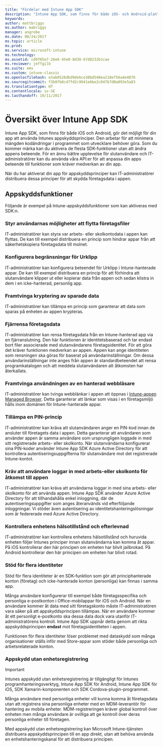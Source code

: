 ```yaml
---
title: "Fördelar med Intune App SDK"
description: "Intune App SDK, som finns för både iOS- och Android-plattformen, gör det möjligt att använda hanteringsfunktioner för mobilappar med Microsoft Intune."
keywords: 
author: mattbriggs
ms.author: mabriggs
manager: angrobe
ms.date: 08/24/2017
ms.topic: article
ms.prod: 
ms.service: microsoft-intune
ms.technology: 
ms.assetid: cd9f05e7-26e6-45e0-8d38-67d8232b1cae
ms.reviewer: jeffgilb
ms.suite: ems
ms.custom: intune-classic
ms.openlocfilehash: e3ab0526dbd9de6ce38bd540ea218ef56a4e4876
ms.sourcegitcommit: f3b8fb8c47fd2c9941ebbe2c047b7d0a093e5a83
ms.translationtype: HT
ms.contentlocale: sv-SE
ms.lasthandoff: 10/11/2017
---
```

# <a name="intune-app-sdk-overview"></a>Översikt över Intune App SDK
Intune App SDK, som finns för både iOS och Android, gör det möjligt för din app att använda Intunes appskyddsprinciper. Den arbetar för att minimera mängden kodändringar i programmet som utvecklare behöver göra. Som du kommer märka kan du aktivera de flesta SDK-funktioner utan att ändra appens beteende. För en ännu bättre upplevelse för slutanvändare och IT-administratörer kan du använda våra API:er för att anpassa din apps beteende till funktioner som kräver medverkan av din app.

När du har aktiverat din app för appskyddsprinciper kan IT-administratörer distribuera dessa principer för att skydda företagsdata i appen.

## <a name="app-protection-features"></a>Appskyddsfunktioner

Följande är exempel på Intune-appskyddsfunktioner som kan aktiveras med SDK:n.

### <a name="control-users-ability-to-move-corporate-files"></a>Styr användarnas möjligheter att flytta företagsfiler
IT-administratörer kan styra var arbets- eller skolkontodata i appen kan flyttas. De kan till exempel distribuera en princip som hindrar appar från att säkerhetskopiera företagsdata till molnet.

### <a name="configure-clipboard-restrictions"></a>Konfigurera begränsningar för Urklipp
IT-administratörer kan konfigurera beteendet för Urklipp i Intune-hanterade appar. De kan till exempel distribuera en princip för att förhindra att slutanvändare klipper ut eller kopierar data från appen och sedan klistra in dem i en icke-hanterad, personlig app.

### <a name="enforce-encryption-on-saved-data"></a>Framtvinga kryptering av sparade data
IT-administratörer kan tillämpa en princip som garanterar att data som sparas på enheten av appen krypteras.

### <a name="remotely-wipe-corporate-data"></a>Fjärrensa företagsdata
IT-administratörer kan rensa företagsdata från en Intune-hanterad app via en fjärranslutning. Den här funktionen är identitetsbaserad och tar endast bort filer associerade med slutanvändarens företagsidentitet. För att göra det kräver funktionen medverkan av appen. Appen kan ange identiteten som rensningen ska göras för baserat på användarinställningar. Om dessa användarinställningar inte anges från appen är standardbeteendet att rensa programkatalogen och att meddela slutanvändaren att åtkomsten har återkallats.

### <a name="enforce-the-use-of-a-managed-browser"></a>Framtvinga användningen av en hanterad webbläsare
IT-administratörer kan tvinga webblänkar i appen att öppnas i [Intune-appen Managed Browser](/intune-classic/deploy-use/manage-internet-access-using-managed-browser-policies). Detta garanterar att länkar som visas i en företagsmiljö hålls inom domänen för Intune-hanterade appar.

### <a name="enforce-a-pin-policy"></a>Tillämpa en PIN-princip
IT-administratörer kan kräva att slutanvändaren anger en PIN-kod innan de ansluter till företagets data i appen. Detta garanterar att användaren som använder appen är samma användare som ursprungligen loggade in med sitt registrerade arbets- eller skolkonto. När slutanvändarna konfigurerar sina PIN-koder använder Intune App SDK Azure Active Directory för att kontrollera autentiseringsuppgifterna för slutanvändare mot det registrerade Intune-kontot.

### <a name="require-users-to-sign-in-with-work-or-school-account-for-app-access"></a>Kräv att användare loggar in med arbets-eller skolkonto för åtkomst till appen
IT-administratörer kan kräva att användarna loggar in med sina arbets- eller skolkonto för att använda appen. Intune App SDK använder Azure Active Directory för att tillhandahålla enkel inloggning, där de autentiseringsuppgifter som anges återanvänds vid efterföljande inloggningar. Vi stöder även autentisering av identitetshanteringslösningar som är federerade med Azure Active Directory.

### <a name="check-device-health-and-compliance"></a>Kontrollera enhetens hälsotillstånd och efterlevnad
IT-administratörer kan kontrollera enhetens hälsotillstånd och huruvida enheten följer Intunes principer innan slutanvändarna kan komma åt appar. På iOS kontrollerar den här principen om enheten har blivit jailbrokad. På Android kontrollerar den här principen om enheten har blivit rotad.

### <a name="multi-identity-support"></a>Stöd för flera identiteter
Stöd för flera identiteter är en SDK-funktion som gör att principhanterade konton (företag) och icke-hanterade konton (personliga) kan finnas i samma app.

Många användare konfigurerar till exempel både företagsspecifika och personliga e-postkonton i Office-mobilappar för iOS och Android. När en användare kommer åt data med sitt företagskonto måste IT-administratören vara säker på att appskyddsprincipen tillämpas. När en användare kommer åt ett personligt e-postkonto ska dessa data dock vara utanför IT-administratörens kontroll. Intune App SDK uppnår detta genom att rikta appskyddsprincipen **endast** mot företagsidentiteten i appen.

Funktionen för flera identiteter löser problemet med dataskydd som många organisationer ställs inför med Store-appar som stöder både personliga och arbetsrelaterade konton.
 
### <a name="app-protection-without-device-enrollment"></a>Appskydd utan enhetsregistrering

>[!IMPORTANT]
>Intunes appskydd utan enhetsregistrering är tillgängligt för Intunes programhanteringsverktyg, Intune App SDK för Android, Intune App SDK för iOS, SDK Xamarin-komponenten och SDK Cordova-plugin-programmet.

Många användare med personliga enheter vill kunna komma åt företagsdata utan att registrera sina personliga enheter med en MDM-leverantör för hantering av mobila enheter. MDM-registreringen kräver global kontroll över enheten men många användare är ovilliga att ge kontroll över deras personliga enheter till företagen.

Med appskydd utan enhetsregistrering kan Microsoft Intune-tjänsten distribuera appskyddsprincipen till en app direkt, utan att behöva använda en enhetshanteringskanal för att distribuera principen.
